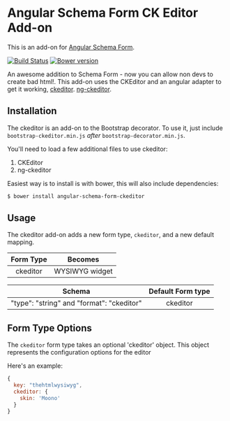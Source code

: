 Angular Schema Form CK Editor Add-on
======================================

This is an add-on for [Angular Schema Form](https://github.com/Textalk/angular-schema-form/).

[![Build Status](https://travis-ci.org/webcanvas/angular-schema-form-ckeditor.svg?branch=master)](https://travis-ci.org/webcanvas/angular-schema-form-ckeditor)
[![Bower version](https://badge.fury.io/bo/angular-schema-form-ckeditor.svg)](http://badge.fury.io/bo/angular-schema-form-ckeditor)


An awesome addition to Schema Form - now you can allow non devs to create bad html!. 
This add-on uses the CKEditor and an angular adapter to get it working,
[ckeditor](http://ckeditor.com/).
[ng-ckeditor](https://github.com/esvit/ng-ckeditor).


Installation
------------
The ckeditor is an add-on to the Bootstrap decorator. To use it, just include
`bootstrap-ckeditor.min.js` *after* `bootstrap-decorator.min.js`.

You'll need to load a few additional files to use ckeditor:

1. CKEditor
2. ng-ckeditor

Easiest way is to install is with bower, this will also include dependencies:
```bash
$ bower install angular-schema-form-ckeditor
```

Usage
-----
The ckeditor add-on adds a new form type, `ckeditor`, and a new default mapping.

|  Form Type     |  Becomes        |
|:--------------:|:---------------:|
|  ckeditor      |  WYSIWYG widget |


|  Schema                                     |  Default Form type  |
|:-------------------------------------------:|:-------------------:|
| "type": "string" and "format": "ckeditor"   |   ckeditor          |


Form Type Options
-----------------
The `ckeditor` form type takes an optional 'ckeditor' object. This object represents the configuration options for the editor

Here's an example:

```javascript
{
  key: "thehtmlwysiwyg",
  ckeditor: {
    skin: 'Moono'
  }
}
```
